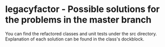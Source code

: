 # legacyfactor - Possible solutions for the problems in the master branch

You can find the refactored classes and unit tests under the src directory.
Explanation of each solution can be found in the class's dockblock.
